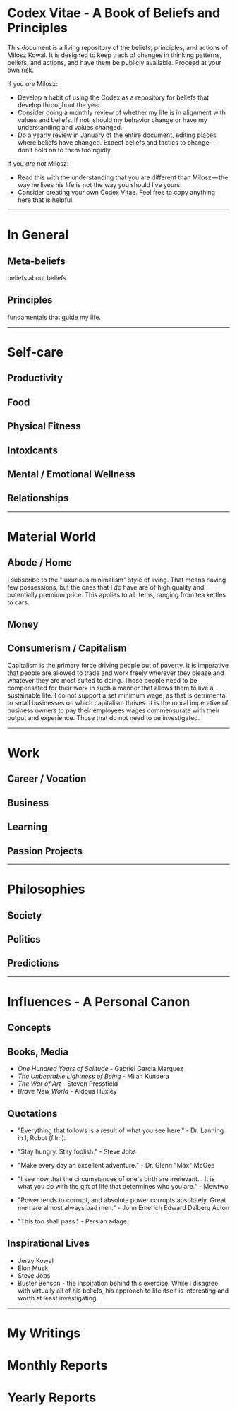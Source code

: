 # Codex Vitae - A Book of Beliefs and Principles

This document is a living repository of the beliefs, principles, and actions of Milosz Kowal. It is designed to keep track of changes in thinking patterns, beliefs, and actions, and have them be publicly available. Proceed at your own risk.

If you _are_ Milosz:

* Develop a habit of using the Codex as a repository for beliefs that develop throughout the year.
* Consider doing a monthly review of whether my life is in alignment with values and beliefs. If not, should my behavior change or have my understanding and values changed.
* Do a yearly review in January of the entire document, editing places where beliefs have changed. Expect beliefs and tactics to change — don’t hold on to them too rigidly.

If you _are not_ Milosz:

* Read this with the understanding that you are different than Milosz — the way he lives his life is not the way you should live yours.
* Consider creating your own Codex Vitae. Feel free to copy anything here that is helpful.

---

# In General

## Meta-beliefs

beliefs about beliefs

## Principles

fundamentals that guide my life.

---

# Self-care

## Productivity

## Food

## Physical Fitness

## Intoxicants

## Mental / Emotional Wellness

## Relationships

---

# Material World

## Abode / Home

I subscribe to the "luxurious minimalism" style of living. That means having few possessions, but the ones that I do have are of high quality and potentially premium price. This applies to all items, ranging from tea kettles to cars.

## Money

## Consumerism / Capitalism

Capitalism is the primary force driving people out of poverty. It is imperative that people are allowed to trade and work freely wherever they please and whatever they are most suited to doing. Those people need to be compensated for their work in such a manner that allows them to live a sustainable life. I do not support a set minimum wage, as that is detrimental to small businesses on which capitalism thrives. It is the moral imperative of business owners to pay their employees wages commensurate with their output and experience. Those that do not need to be investigated.

---

# Work

## Career / Vocation

## Business

## Learning

## Passion Projects

---

# Philosophies

## Society

## Politics

## Predictions

---

# Influences - A Personal Canon

## Concepts

## Books, Media

* _One Hundred Years of Solitude_ - Gabriel Garcia Marquez
* _The Unbearable Lightness of Being_ - Milan Kundera
* _The War of Art_ - Steven Pressfield
* _Brave New World_ - Aldous Huxley

## Quotations

* "Everything that follows is a result of what you see here." - Dr. Lanning in I, Robot \(film\).

* "Stay hungry. Stay foolish." - Steve Jobs

* "Make every day an excellent adventure." - Dr. Glenn "Max" McGee

* "I see now that the circumstances of one's birth are irrelevant... It is what you do with the gift of life that determines who you are." - Mewtwo

* "Power tends to corrupt, and absolute power corrupts absolutely. Great men are almost always bad men." - John Emerich Edward Dalberg Acton

* "This too shall pass." - Persian adage

## Inspirational Lives

* Jerzy Kowal
* Elon Musk
* Steve Jobs
* Buster Benson - the inspiration behind this exercise. While I disagree with virtually all of his beliefs, his approach to life itself is interesting and worth at least investigating.

---

# My Writings

# Monthly Reports

# Yearly Reports



